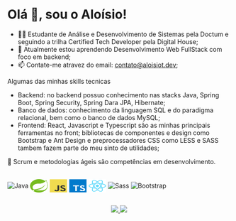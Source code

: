 # Olá 👋, sou o Aloísio! 

- 🧑‍🎓 Estudante de Análise e Desenvolvimento de Sistemas pela Doctum e seguindo a trilha Certified Tech Developer pela Digital House;
- 🌱 Atualmente estou aprendendo Desenvolvimento Web FullStack com foco em backend;
- 📫 Contate-me atravez do email: contato@aloisiot.dev;

Algumas das minhas skills tecnicas
- Backend: no backend possuo conhecimento nas stacks Java, Spring Boot, Spring Security, Spring Dara JPA, Hibernate;
- Banco de dados: conhecimento da linguagem SQL e do paradigma relacional, bem como o banco de dados MySQL;
- Frontend: React, Javascript e Typescript são as minhas principais ferramentas no front; bibliotecas de componentes e design como Bootstrap e Ant Design e preprocessadores CSS como LESS e SASS tambem fazem parte do meu sinto de utilidades;

🌱 Scrum e metodologias ágeis são competências em desenvolvimento.

<div style="display: inline_block"><br>
  <img align="center" alt="Java" height="30" width="40" src="https://cdn.jsdelivr.net/gh/devicons/devicon/icons/java/java-original.svg" />
  <img align="center" alt="Spring" height="30" width="40" src="https://github.com/devicons/devicon/blob/master/icons/spring/spring-original.svg">
  <img align="center" alt="Js" height="30" width="40" src="https://github.com/devicons/devicon/blob/master/icons/javascript/javascript-original.svg">
  <img align="center" alt="Js" height="30" width="40" src="https://github.com/devicons/devicon/blob/master/icons/typescript/typescript-original.svg">
  <img align="center" alt="React" height="30" width="40" src="https://github.com/devicons/devicon/blob/master/icons/react/react-original.svg">
  <img align="center" alt="Sass" height="30" width="40" src="https://cdn.jsdelivr.net/gh/devicons/devicon/icons/sass/sass-original.svg" />
  <img align="center" alt="Bootstrap" height="30" width="40" src="https://cdn.jsdelivr.net/gh/devicons/devicon/icons/bootstrap/bootstrap-original.svg" />
</div>

##

<div align="center">
  <a href="https://github.com/aloisiot">
  <img height="180em" src="https://github-readme-stats.vercel.app/api?username=aloisiot&show_icons=true&theme=default&include_all_commits=true&count_private=true"/>
  <img height="180em" src="https://github-readme-stats.vercel.app/api/top-langs/?username=aloisiot&layout=compact&langs_count=7&theme=default"/>
</div>
